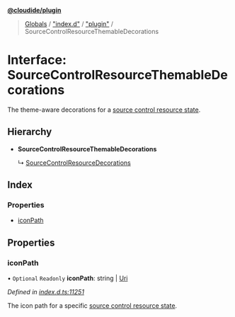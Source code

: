 **[@cloudide/plugin](../README.md)**

> [Globals](../README.md) / ["index.d"](../modules/_index_d_.md) / ["plugin"](../modules/_index_d_._plugin_.md) / SourceControlResourceThemableDecorations

# Interface: SourceControlResourceThemableDecorations

The theme-aware decorations for a
[source control resource state](#SourceControlResourceState).

## Hierarchy

* **SourceControlResourceThemableDecorations**

  ↳ [SourceControlResourceDecorations](_index_d_._plugin_.sourcecontrolresourcedecorations.md)

## Index

### Properties

* [iconPath](_index_d_._plugin_.sourcecontrolresourcethemabledecorations.md#iconpath)

## Properties

### iconPath

• `Optional` `Readonly` **iconPath**: string \| [Uri](../classes/_index_d_._plugin_.uri.md)

*Defined in [index.d.ts:11251](https://github.com/shuyaqian/cloudide-plugin-api/blob/57a3a2a/index.d.ts#L11251)*

The icon path for a specific
[source control resource state](#SourceControlResourceState).

